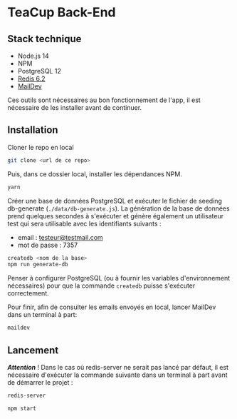 # TeaCup Back-End

## Stack technique

- Node.js 14
- NPM
- PostgreSQL 12
- [Redis 6.2](https://redis.io/download)
- [MailDev](https://www.npmjs.com/package/maildev)

Ces outils sont nécessaires au bon fonctionnement de l'app, il est nécessaire de les installer avant de continuer.

## Installation

Cloner le repo en local

```bash
git clone <url de ce repo>
```

Puis, dans ce dossier local, installer les dépendances NPM.

```bash
yarn
```

Créer une base de données PostgreSQL et exécuter le fichier de seeding db-generate (`./data/db-generate.js`). 
La génération de la base de données prend quelques secondes à s'exécuter et génère également un utilisateur test qui sera utilisable avec les identifiants suivants :

- email : testeur@testmail.com
- mot de passe : 7357

```bash
createdb <nom de la base>
npm run generate-db
```

Penser à configurer PostgreSQL (ou à fournir les variables d'environnement nécessaires) pour que la commande `createdb` puisse s'exécuter correctement.

Pour finir, afin de consulter les emails envoyés en local, lancer MailDev dans un terminal à part:

```bash
maildev
```

## Lancement

_**Attention**_ ! Dans le cas où redis-server ne serait pas lancé par défaut, il est nécessaire d'exécuter la commande suivante dans un terminal à part avant de démarrer le projet :

```bash
redis-server
```

```bash
npm start
```
